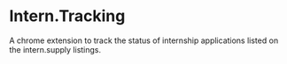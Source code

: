 # Intern.Tracking

A chrome extension to track the status of internship applications listed on the intern.supply listings.


